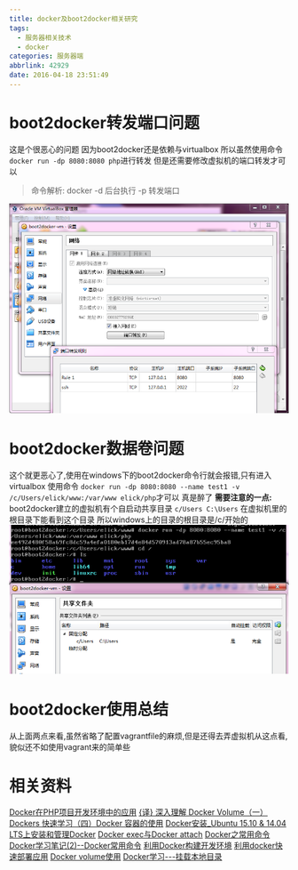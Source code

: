 ```yaml
---
title: docker及boot2docker相关研究
tags:
  - 服务器相关技术
  - docker
categories: 服务器端
abbrlink: 42929
date: 2016-04-18 23:51:49
---
```

# boot2docker转发端口问题
  这是个很恶心的问题 因为boot2docker还是依赖与virtualbox 所以虽然使用命令 `docker run -dp 8080:8080 php`进行转发 但是还需要修改虚拟机的端口转发才可以 
  > 命令解析:
  docker -d 后台执行 -p 转发端口

  ![虚拟机转发端口](/image/16-4/2.png)

<!--more-->

# boot2docker数据卷问题 
  这个就更恶心了,使用在windows下的boot2docker命令行就会报错,只有进入virtualbox 使用命令 `docker run -dp 8080:8080 --name test1 -v /c/Users/elick/www:/var/www elick/php`才可以 真是醉了
  **需要注意的一点:** boot2docker建立的虚拟机有个自启动共享目录 `c/Users C:\Users` 在虚拟机里的根目录下能看到这个目录 所以windows上的目录的根目录是/c/开始的
![共享目录](/image/16-4/3.png)

# boot2docker使用总结
  从上面两点来看,虽然省略了配置vagrantfile的麻烦,但是还得去弄虚拟机从这点看,貌似还不如使用vagrant来的简单些


# 相关资料
[Docker在PHP项目开发环境中的应用](http://avnpc.com/pages/build-php-develop-env-by-docker)
[{译} 深入理解 Docker Volume（一）](http://www.tuicool.com/articles/uYzeAnz)
[Dockers 快速学习（四）Docker 容器的使用](http://my.oschina.net/mfk123/blog/292425)
[Docker安装_Ubuntu 15.10 & 14.04 LTS上安装和管理Docker](http://www.linuxdown.net/install/soft/2016/0303/4906.html)
[Docker exec与Docker attach](http://blog.csdn.net/halcyonbaby/article/details/46884605)
[Docker之常用命令](http://blog.chinaunix.net/uid-10915175-id-4443127.html)
[Docker学习笔记(2)--Docker常用命令](http://www.tuicool.com/articles/7V7vYn)
[利用Docker构建开发环境](http://tech.uc.cn/?p=2726)
[利用docker快速部署应用](http://snoopyxdy.blog.163.com/blog/static/6011744020147187542090)
[Docker volume使用](http://blog.csdn.net/junjun16818/article/details/30655543)
[Docker学习---挂载本地目录](http://my.oschina.net/piorcn/blog/324202)
